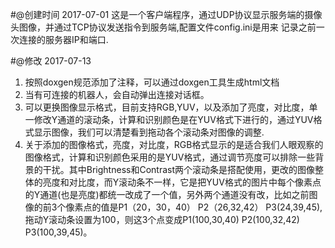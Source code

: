 #@创建时间 2017-07-01
这是一个客户端程序，通过UDP协议显示服务端的摄像头图像，并通过TCP协议发送指令到服务端,配置文件config.ini是用来
记录之前一次连接的服务器IP和端口.

#@修改 2017-07-13
1. 按照doxgen规范添加了注释，可以通过doxgen工具生成html文档
2. 当有可连接的机器人，会自动弹出连接对话框。
3. 可以更换图像显示格式，目前支持RGB,YUV，以及添加了亮度，对比度，单一修改Y通道的滚动条，计算和识别颜色是在YUV格式下进行的，通过YUV格式显示图像，我们可以清楚看到拖动各个滚动条对图像的调整.
4. 关于添加的图像格式，亮度，对比度，RGB格式显示的是适合我们人眼观察的图像格式，计算和识别颜色采用的是YUV格式，通过调节亮度可以排除一些背景的干扰。其中Brightness和Contrast两个滚动条是搭配使用，更改的图像整体的亮度和对比度，而Y滚动条不一样，它是把YUV格式的图片中每个像素点的Y通道(也是亮度)都统一改成了一个值，另外两个通道没有改，比如之前图像的前3个像素点的值是P1（20，30，40） P2（26,32,42） P3(24,39,45),拖动Y滚动条设置为100，则这3个点变成P1(100,30,40)  P2(100,32,42)  P3(100,39,45)。




